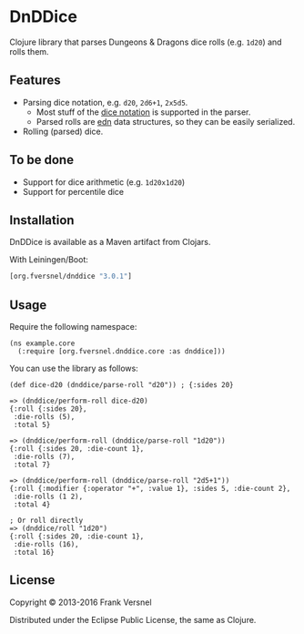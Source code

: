 # DnDDice

Clojure library that parses Dungeons & Dragons dice rolls (e.g. `1d20`)
and rolls them.

## Features

* Parsing dice notation, e.g. `d20`, `2d6+1`, `2x5d5`.
	* Most stuff of the [dice
	  notation](http://en.wikipedia.org/wiki/Dice_notation) is supported in
	  the parser.
	* Parsed rolls are [edn](https://github.com/edn-format/edn) data
	  structures, so they can be easily serialized.
* Rolling (parsed) dice.

## To be done

* Support for dice arithmetic (e.g. `1d20x1d20`)
* Support for percentile dice

## Installation

DnDDice is available as a Maven artifact from Clojars.

With Leiningen/Boot:

```clojure
[org.fversnel/dnddice "3.0.1"]
```

## Usage

Require the following namespace:

	(ns example.core
	  (:require [org.fversnel.dnddice.core :as dnddice]))

You can use the library as follows:

	(def dice-d20 (dnddice/parse-roll "d20")) ; {:sides 20}

	=> (dnddice/perform-roll dice-d20)
	{:roll {:sides 20},
	 :die-rolls (5),
	 :total 5}

	=> (dnddice/perform-roll (dnddice/parse-roll "1d20"))
	{:roll {:sides 20, :die-count 1},
	 :die-rolls (7),
	 :total 7}

	=> (dnddice/perform-roll (dnddice/parse-roll "2d5+1"))
	{:roll {:modifier {:operator "+", :value 1}, :sides 5, :die-count 2},
	 :die-rolls (1 2),
	 :total 4}

	; Or roll directly
	=> (dnddice/roll "1d20")
	{:roll {:sides 20, :die-count 1},
	 :die-rolls (16),
	 :total 16}

## License

Copyright © 2013-2016 Frank Versnel

Distributed under the Eclipse Public License, the same as Clojure.
